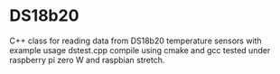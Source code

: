 # DS18b20
C++ class for reading data from DS18b20 temperature sensors
with example usage dstest.cpp compile using cmake and gcc
tested under raspberry pi zero W and raspbian stretch.
